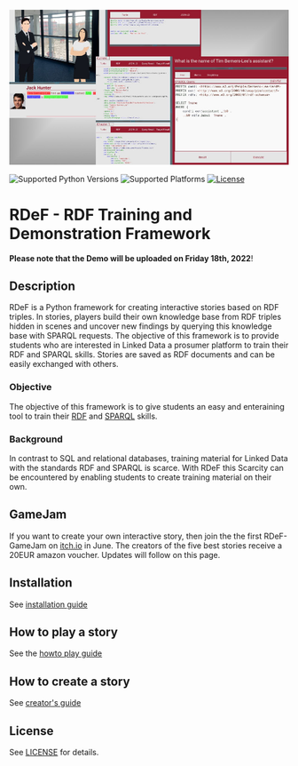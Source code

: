 
![Given Example](example.jpg)

![Supported Python Versions](https://img.shields.io/badge/python-3.9-blue.svg)
![Supported Platforms](https://img.shields.io/badge/platforms-Linux%2C%20Windows-blue.svg)
[![License](https://img.shields.io/badge/license-MIT-blue.svg)](LICENSE)

# RDeF - RDF Training and Demonstration Framework

**Please note that the Demo will be uploaded on Friday 18th, 2022**!

## Description
RDeF is a Python framework for creating interactive stories based on RDF triples. In stories, players build their own knowledge base from RDF triples hidden in scenes and uncover new findings by querying this knowledge base with SPARQL requests. The objective of this framework is to provide students who are interested in Linked Data a prosumer platform to train their RDF and SPARQL skills. Stories are saved as RDF documents and can be easily exchanged with others.

### Objective
The objective of this framework is to give students an easy and enteraining tool to train their [RDF](https://www.w3.org/RDF/) and [SPARQL](https://www.w3.org/TR/sparql11-overview/) skills.

### Background
In contrast to SQL and relational databases, training material for Linked Data with the standards RDF and SPARQL is scarce. With RDeF this Scarcity can be encountered by enabling students to create training material on their own.

## GameJam
If you want to create your own interactive story, then join the the first RDeF-GameJam on [itch.io](https://itch.io/jams) in June. The creators of the five best stories receive a 20EUR amazon voucher. Updates will follow on this page.


## Installation
See [installation guide](installation.md)


## How to play a story
See the [howto play guide](playing.md)

## How to create a story
See [creator's guide](creating_stories.md)


## License
See [LICENSE](LICENSE) for details.